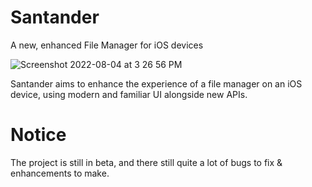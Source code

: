 # Santander
A new, enhanced File Manager for iOS devices

![Screenshot 2022-08-04 at 3 26 56 PM](https://user-images.githubusercontent.com/48022799/182846725-84790bea-e9ba-45a3-a2c2-ee6f2f7fdd4e.png)

Santander aims to enhance the experience of a file manager on an iOS device, using modern and familiar UI alongside new APIs.

# Notice
The project is still in beta, and there still quite a lot of bugs to fix & enhancements to make.
 
